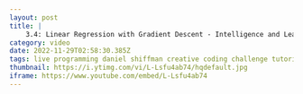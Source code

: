 ```yaml
---
layout: post
title: |
    3.4: Linear Regression with Gradient Descent - Intelligence and Learning
category: video
date: 2022-11-29T02:58:30.385Z
tags: live programming daniel shiffman creative coding challenge tutorial challenges train the nature of code artificial intelligence itp nyu neural network artist and learning machine art linear regression javascript algorithm math gradient descent
thumbnail: https://i.ytimg.com/vi/L-Lsfu4ab74/hqdefault.jpg
iframe: https://www.youtube.com/embed/L-Lsfu4ab74
---
```

